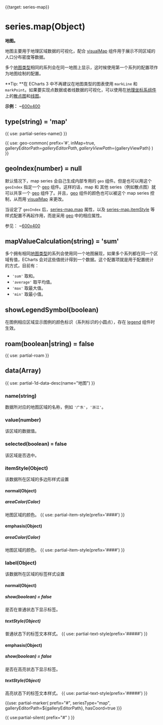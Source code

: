 
{{target: series-map}}

# series.map(Object)

**地图。**

地图主要用于地理区域数据的可视化，配合 [visualMap](~visualMap) 组件用于展示不同区域的人口分布密度等数据。

多个[地图类型](~series-map.map)相同的系列会在同一地图上显示，这时候使用第一个系列的配置项作为地图绘制的配置。

**Tip: **在 ECharts 3 中不再建议在地图类型的图表使用 `markLine` 和 `markPoint`。如果要实现点数据或者线数据的可视化，可以使用在[地理坐标系组件](~geo)上的[散点图](~series-scatter)和[线图](~series-lines)。

**示例：**
~[600x400](${galleryViewPath}doc-example/map-example&reset=1&edit=1)


## type(string) = 'map'

{{ use: partial-series-name() }}

{{ use: geo-common(
    prefix='#',
    inMap=true,
    galleryEditorPath=${galleryEditorPath},
    galleryViewPath=${galleryViewPath}
) }}

## geoIndex(number) = null

默认情况下，map series 会自己生成内部专用的 `geo` 组件。但是也可以用这个 `geoIndex` 指定一个 [geo](~geo) 组件。这样的话，map 和 其他 series（例如散点图）就可以共享一个 [geo](~geo) 组件了。并且，[geo](~geo) 组件的颜色也可以被这个 map series 控制，从而用 [visualMap](~visualMap) 来更改。

当设定了 `geoIndex` 后，[series-map.map](~series-map.map) 属性，以及 [series-map.itemStyle](~series-map.itemStyle) 等样式配置不再起作用，而是采用 [geo](~geo) 中的相应属性。

参见：
~[600x400](${galleryViewPath}geo-map-scatter&reset=1&edit=1)

## mapValueCalculation(string) = 'sum'
多个拥有相同[地图类型](~series-map.map)的系列会使用同一个地图展现，如果多个系列都在同一个区域有值，ECharts 会对这些值统计得到一个数据。这个配置项就是用于配置统计的方式，目前有：

+ `'sum'`   取和。
+ `'average'` 取平均值。
+ `'max'`   取最大值。
+ `'min'`   取最小值。

## showLegendSymbol(boolean)
在图例相应区域显示图例的颜色标识（系列标识的小圆点），存在 [legend](~legend) 组件时生效。

## roam(boolean|string) = false
{{ use: partial-roam }}

## data(Array)
{{ use: partial-1d-data-desc(name="地图") }}

### name(string)
数据所对应的地图区域的名称，例如 `'广东'`，`'浙江'`。

### value(number)
该区域的数据值。

### selected(boolean) = false
该区域是否选中。

### itemStyle(Object)
该数据所在区域的多边形样式设置
#### normal(Object)
##### areaColor(Color)
地图区域的颜色。
{{ use: partial-item-style(prefix='####') }}
#### emphasis(Object)
##### areaColor(Color)
地图区域的颜色。
{{ use: partial-item-style(prefix='####') }}

### label(Object)
该数据所在区域的标签样式设置
#### normal(Object)
##### show(boolean) = false
是否在普通状态下显示标签。
##### textStyle(Object)
普通状态下的标签文本样式。
{{ use: partial-text-style(prefix='#####') }}
#### emphasis(Object)
##### show(boolean) = false
是否在高亮状态下显示标签。
##### textStyle(Object)
高亮状态下的标签文本样式。
{{ use: partial-text-style(prefix='#####') }}


{{use: partial-marker(
    prefix="#",
    seriesType="map",
    galleryEditorPath=${galleryEditorPath},
    hasCoord=true
)}}

{{ use:partial-silent(
    prefix="#"
) }}
